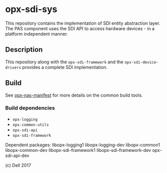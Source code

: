 # opx-sdi-sys
This repository contains the implementation of SDI entity abstraction layer. The PAS component uses the SDI API to access hardware devices - in a platform independent manner.

## Description
This repository along with the `opx-sdi-framework` and the `opx-sdi-device-drivers` provides a complete SDI implementation.

## Build
See [opx-nas-manifest](https://github.com/open-switch/opx-nas-manifest) for more details on the common build tools.  

### Build dependencies

- `opx-logging`
- `opx-common-utils`
- `opx-sdi-api`
- `opx-sdi-framework`

Dependent packages:
  libopx-logging1 libopx-logging-dev libopx-common1 libopx-common-dev libopx-sdi-framework1 libopx-sdi-framework-dev opx-sdi-api-dev
  
(c) Dell 2017
